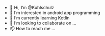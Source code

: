 - 👋 Hi, I’m @Kuhlschulz
- 👀 I’m interested in android app programming
- 🌱 I’m currently learning Kotlin
- 💞️ I’m looking to collaborate on ...
- 📫 How to reach me ...

<!---
Kuhlschulz/Kuhlschulz is a ✨ special ✨ repository because its `README.md` (this file) appears on your GitHub profile.
You can click the Preview link to take a look at your changes.
--->
